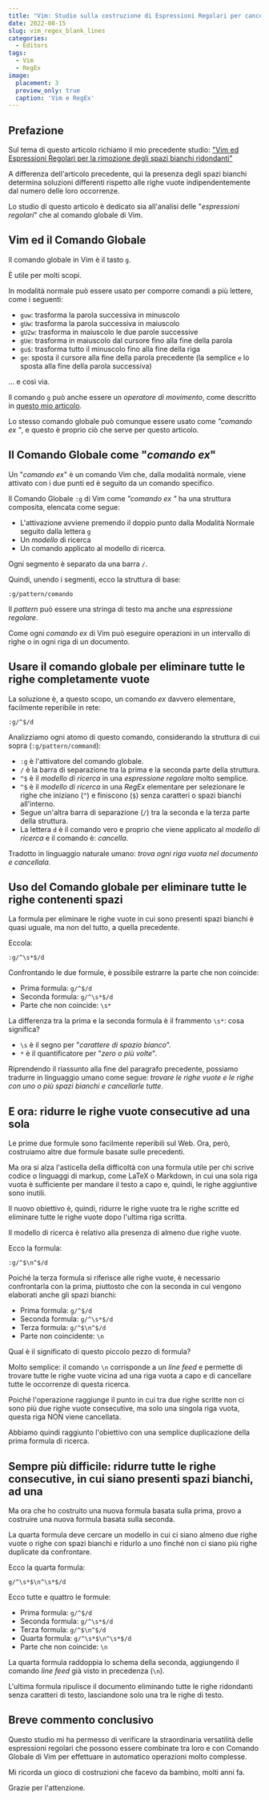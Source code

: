 ```yaml
---
title: "Vim: Studio sulla costruzione di Espressioni Regolari per cancellare o ridurre righe vuote con il Comando Globale"
date: 2022-08-15
slug: vim_regex_blank_lines
categories:
  - Editors
tags:
  - Vim
  - RegEx
image:
  placement: 3
  preview_only: true 
  caption: 'Vim e RegEx'
---
```




## Prefazione

Sul tema di questo articolo richiamo il mio precedente studio: ["Vim ed Espressioni Regolari per la rimozione degli spazi bianchi ridondanti"](https://francopasut.netlify.app/it/post/vim_regex_white_spaces/)

A differenza dell'articolo precedente, qui la presenza degli spazi bianchi determina soluzioni differenti rispetto alle righe vuote indipendentemente dal numero delle loro occorrenze.

Lo studio di questo articolo è dedicato sia all'analisi delle "*espressioni regolari*" che al comando globale di Vim.

## Vim ed il Comando Globale

Il comando globale in Vim è il tasto `g`.

È utile per molti scopi.

In modalità normale può essere usato per comporre comandi a più lettere, come i seguenti:

* `guw`\: trasforma la parola successiva in minuscolo
* `gUw`: trasforma la parola successiva in maiuscolo
* `gU2w`: trasforma in maiuscolo le due parole successive
* `gUe`: trasforma in maiuscolo dal cursore fino alla fine della parola
* `gu$`: trasforma tutto il minuscolo fino alla fine della riga
* `ge`:  sposta il cursore alla fine della parola precedente (la semplice `e` lo  sposta alla fine della parola successiva)

... e così via.

Il comando `g` può anche essere un *operatore di movimento*, come descritto in [questo mio articolo](https://francopasut.netlify.app/post/vim_double_motions/).

Lo stesso comando globale può comunque essere usato come *"comando ex "*, e questo è proprio ciò che serve per   questo articolo.

## Il Comando Globale come "*comando ex*"

Un "*comando ex*" è un comando Vim che,  dalla modalità normale, viene attivato con i due punti ed è seguito da un comando specifico.

Il Comando Globale `:g` di Vim come *"comando ex "* ha una struttura composita, elencata come segue:

* L'attivazione avviene premendo il doppio punto dalla Modalità Normale seguito dalla lettera `g`
* Un *modello* di ricerca
* Un comando applicato al modello di ricerca.

Ogni segmento è separato da una barra `/`.

Quindi, unendo i segmenti, ecco la struttura di base:

```
:g/pattern/comando
```

Il *pattern* può essere una stringa di testo ma anche una *espressione regolare*.

Come ogni *comando ex* di Vim può eseguire operazioni in un intervallo di righe o in ogni riga di un documento.

## Usare il comando globale per eliminare tutte le righe completamente vuote

La soluzione è, a questo scopo, un comando *ex* davvero elementare, facilmente reperibile in rete: 

```
:g/^$/d 
```

Analizziamo ogni atomo di questo comando, considerando la struttura di cui sopra (`:g/pattern/command`):

* `:g` è l'attivatore del comando globale.
* `/` è la barra di separazione tra la prima e la seconda parte della struttura.
* `^$` è il *modello di ricerca* in una *espressione regolare* molto semplice.
* `^$` è il *modello di ricerca* in una *RegEx* elementare per selezionare le righe che iniziano (`^`) e finiscono (`$`) senza caratteri o spazi bianchi all'interno.
* Segue un'altra barra di separazione (`/`) tra la seconda e la terza parte della struttura.
* La lettera `d` è il comando vero e proprio che viene applicato al *modello di ricerca* e il comando è: *cancella*.

Tradotto in linguaggio naturale umano: *trova ogni riga vuota nel documento e cancellala.*

## Uso del  Comando globale per eliminare tutte le righe contenenti spazi

La formula per eliminare le righe vuote in cui sono presenti spazi bianchi è quasi uguale, ma non del tutto, a quella precedente.

Eccola:

```
:g/^\s*$/d
```

Confrontando le due formule, è possibile estrarre la parte che non coincide:

* Prima formula: `g/^$/d`
* Seconda formula: `g/^\s*$/d`
* Parte che non coincide: `\s*`

La differenza tra la prima e la seconda formula è il frammento `\s*`: cosa significa?

* `\s` è il segno per "*carattere di spazio bianco*".
* `*` è il quantificatore per "*zero o più volte*".

Riprendendo il riassunto alla fine del paragrafo precedente, possiamo tradurre in linguaggio umano come segue: *trovare le righe vuote e le righe con uno o più spazi bianchi e cancellarle tutte*.

## E ora: ridurre le righe vuote  consecutive ad una sola

Le prime due formule sono facilmente reperibili sul Web. Ora, però, costruiamo altre due formule basate sulle precedenti.

Ma ora si alza l'asticella della difficoltà con una formula utile per chi scrive codice o linguaggi di markup, come LaTeX o Markdown, in cui una sola riga vuota è sufficiente per mandare il testo a capo e, quindi, le righe aggiuntive sono inutili.

Il nuovo obiettivo è, quindi,  ridurre le righe vuote tra le righe scritte ed eliminare tutte le righe vuote dopo l'ultima riga scritta.

Il modello di ricerca è relativo alla presenza di  almeno due righe vuote.

Ecco la formula:

```
:g/^$\n^$/d
```

Poiché la terza formula si riferisce alle righe vuote, è necessario confrontarla con la prima, piuttosto che con la seconda in cui vengono elaborati anche gli spazi bianchi:

* Prima formula: `g/^$/d`
* Seconda formula: `g/^\s*$/d`
* Terza formula: `g/^$\n^$/d`
* Parte non coincidente: `\n`

Qual è il significato di questo piccolo pezzo di formula?

Molto semplice: il comando `\n`   corrisponde a un *line feed* e permette di trovare tutte le righe vuote vicina ad una riga vuota a capo e di cancellare tutte le occorrenze di questa ricerca.

Poiché l'operazione raggiunge il punto in cui tra due righe scritte non ci sono più due righe vuote consecutive, ma solo una singola riga vuota, questa riga NON viene cancellata.

Abbiamo quindi raggiunto l'obiettivo con una semplice duplicazione della prima formula di ricerca.

## Sempre più difficile: ridurre tutte le righe consecutive,   in cui siano presenti spazi bianchi,  ad una

Ma ora che ho costruito una nuova formula basata sulla prima, provo a costruire una nuova formula basata sulla seconda.

La quarta formula deve cercare un modello in cui ci siano almeno due righe vuote o righe con spazi bianchi e ridurlo a uno finché non ci siano più righe duplicate da confrontare.

Ecco la quarta formula:

```
g/^\s*$\n^\s*$/d
```
Ecco tutte e quattro le formule:

* Prima formula: `g/^$/d`
* Seconda formula: `g/^\s*$/d`
* Terza formula: `g/^$\n^$/d`
* Quarta formula: `g/^\s*$\n^\s*$/d`
* Parte che non coincide: `\n`

La quarta formula raddoppia lo schema della seconda, aggiungendo il comando _line feed_ già visto in precedenza (`\n`).

L'ultima formula ripulisce il documento eliminando tutte le righe ridondanti senza caratteri di testo, lasciandone solo una tra le righe di testo.

## Breve commento conclusivo

Questo studio mi ha permesso di verificare la straordinaria versatilità delle espressioni regolari che possono essere combinate tra loro e con Comando Globale di Vim per effettuare in automatico operazioni molto complesse.

Mi ricorda un gioco di costruzioni che facevo da bambino, molti anni fa.

Grazie per l'attenzione.
